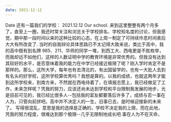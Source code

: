```yaml
---
date: 2021-12-12
---
```


Date
还有一篇我们的学校：
2021.12.12
Our school.
来到这里整整有两个月多了，直至上一圈，我还时常关注和浏览关于学校排名、学校知名度的讨论，但我感觉，期中那一段时间以来的这种比较的心态，在上周一制定了可持续作息时间表后大大有所改变了. 当时的自我辩论具体思路已不太记得大致来说，类比于高中，我的高中既有到名牌 985、211、华师的同学一堆，到西工大、西电更是不胜枚举，而我却远不如他们，这样的人数证明中学的教育环境是非常优秀的。但我没有达到其较好的水平，是否意味着我的能力在中学已经接近极限了呢？刚入学时肯定不是那样的。那么，这所大学，每年也有去清北的，有出国留学的，也有一大批人去到有名头的好学校，这所学校算优秀吗？我想是算的。以我的成绩，也就这两年才能到这所学校来，到南方来，不然就在西电待着了，在填报志愿上，我已经做足了工作，未来怎样呢？凭我的努力，应该还尚未达到学校和平台限制我发展的地步，光是目前可见的，我已经比很多人--包括我的室友都要落后许多了，成绩与否一事在人为，只管向前拼吧。高中并不决定人的一生，旧事已去，是时候迎接新的未来了。 写得很混乱，意思是我的选择是正确的，学校不决定我的上限，而在此地，凭我的努力程度，很难达到那个极限--几乎无限制地成长吧.事在人为不在天命，
